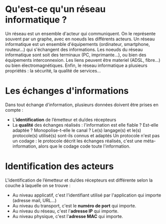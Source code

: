 # Qu'est-ce qu'un réseau informatique ?
Un réseau est un ensemble d'acteur qui communiquent. On le représente souvent par un graphe, avec en noeuds les différents acteurs.
Un réseau informatique est un ensemble d'équipements (ordinateur, smartphone, routeur…) qui s'échangent des informations. Les noeuds du réseau informatique sont soit des terminaux (PC, imprimante…), ou bien des équipements interconnexion. Les liens peuvent être materiel (ADSL, fibre…) ou bien électromagnétiques. Enfin, le réseau informatique a plusieurs propriétés : la sécurité, la qualité de services… 
# Les échanges d'informations
Dans tout échange d'information, plusieurs données doivent être prises en compte :
- L'**identification** de l’émetteur et du/des récepteurs
- La **qualité** des échanges réalisés : l'information est elle fiable ? Est-elle adaptée ? Monopolise-t-elle le canal ? Le(s) langage(s) et le(s) protocole(s) utilisé(s) sont-ils connus et adaptés 
Un protocole n'est pas un codage : le protocole décrit les échanges réalisés, c'est une méta-information, alors que le codage code toute l'information.
# Identification des acteurs
L'identification de l’émetteur et du/des récepteurs est différente selon la couche à laquelle on se trouve :
- Au niveau applicatif, c'est l'identifiant utilisé par l'application qui importe (adresse mail, URL…)
- Au niveau du transport, c'est le **numéro de port** qui importe.
- Au niveau du réseau, c'est l'**adresse IP** qui importe.
- Au niveau physique, c'est l'**adresse MAC** qui importe.
